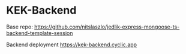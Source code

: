 # KEK-Backend

Base repo:
https://github.com/nitslaszlo/jedlik-express-mongoose-ts-backend-template-session

Backend deployment
https://kek-backend.cyclic.app
